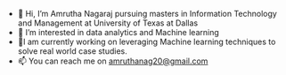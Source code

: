   
- 👋 Hi, I’m Amrutha Nagaraj pursuing masters in Information Technology and Management at University of Texas at Dallas
- 👀 I’m interested in data analytics and Machine learning
- 🌱I am currently working on leveraging Machine learning techniques to solve real world case studies.
- 📫 You can reach me on amruthanag20@gmail.com

